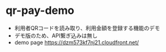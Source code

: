 # qr-pay-demo
- 利用者QRコードを読み取り、利用金額を登録する機能のデモ
- デモ版のため、API繋ぎ込みは無し
- demo page
https://dzm573kf7nj21.cloudfront.net/
